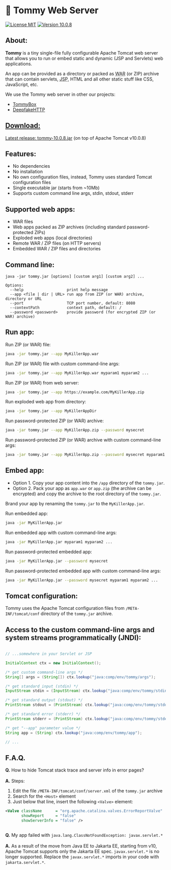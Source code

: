 # 🌆 Tommy Web Server
[![License MIT](https://img.shields.io/badge/license-MIT-blue?style=flat-square)](https://github.com/xnbox/tommy/blob/master/LICENSE)
[![Version 10.0.8](https://img.shields.io/badge/version-10.0.8-4DC71F?style=flat-square)](https://github.com/xnbox/tommy/releases)

<h2>About:</h2>
<p><strong>Tommy</strong> is a tiny single-file fully configurable Apache Tomcat web server that allows you to run or embed static and dynamic (JSP and Servlets) web applications.

<p>
An app can be provided as a directory or packed as <abbr title="Web application ARchive">WAR</abbr> (or ZIP) archive that can contain servlets, <abbr title="Java Server Pages">JSP</abbr>, HTML and all other static stuff like CSS, JavaScript, etc.
</p>

<p>
We use the Tommy web server in other our projects:<br>
<ul>
	<li><a href="https://github.com/xnbox/tommybox#readme">TommyBox</a></li>
	<li><a href="https://github.com/xnbox/DeepfakeHTTP#readme">DeepfakeHTTP</li>
</ul>
</p>

<h2>Download:</h2>
Latest release: <a href="https://github.com/xnbox/tommy/releases/download/v10.0.8/tommy-10.0.8.jar">tommy-10.0.8.jar</a> (on top of Apache Tomcat v10.0.8)


<h2>Features:</h2>
<ul>
	<li>No dependencies</li>
	<li>No installation</li>
	<li>No own configuration files, instead, Tommy uses standard Tomcat configuration files</li>
	<li>Single executable jar (starts from ~10Mb)</li>
	<li>Supports custom command line args, stdin, stdout, stderr</li>
</ul>

<h2>Supported web apps:</h2>
<ul>
	<li>WAR files</li>
	<li>Web apps packed as ZIP archives (including standard password-protected ZIPs)</li>
	<li>Exploded web apps (local directories)</li>
	<li>Remote WAR / ZIP files (on HTTP servers)</li>
	<li>Embedded WAR / ZIP files and directories</li>
</ul>

<h2>Command line:</h2>


```text
java -jar tommy.jar [options] [custom arg1] [custom arg2] ...

Options:
  --help                   print help message
  --app <file | dir | URL> run app from ZIP (or WAR) archive, directory or URL
  --port                   TCP port number, default: 8080
  --contextPath            context path, default: /
  --password <password>    provide password (for encrypted ZIP (or WAR) archive)

```


<h2>Run app:</h2>


Run ZIP (or WAR) file:
```bash
java -jar tommy.jar --app MyKillerApp.war
```


Run ZIP (or WAR) file with custom command-line args:
```bash
java -jar tommy.jar --app MyKillerApp.war myparam1 myparam2 ...
```


Run ZIP (or WAR) from web server:
```bash
java -jar tommy.jar --app https://example.com/MyKillerApp.zip
```


Run exploded web app from directory:
```bash
java -jar tommy.jar --app MyKillerAppDir
```


Run password-protected ZIP (or WAR) archive:
```bash
java -jar tommy.jar --app MyKillerApp.zip --password mysecret
```


Run password-protected ZIP (or WAR) archive with custom command-line args:
```bash
java -jar tommy.jar --app MyKillerApp.zip --password mysecret myparam1 myparam2 ...
```


<h2>Embed app:</h2>
<ul>
	<li>Option 1. Copy your app content into the <code>/app</code> directory of the <code>tommy.jar</code>.
	</li>
	<li>Option 2. Pack your app as <code>app.war</code> or <code>app.zip</code> (the archive can be encrypted) and copy the archive to the root directory of the <code>tommy.jar</code>.
	</li>
</ul>

Brand your app by renaming the <code>tommy.jar</code> to the <code>MyKillerApp.jar</code>.


Run embedded app:
```bash
java -jar MyKillerApp.jar
```


Run embedded app with custom command-line args:
```bash
java -jar MyKillerApp.jar myparam1 myparam2 ...
```


Run password-protected embedded app:
```bash
java -jar MyKillerApp.jar --password mysecret
```


Run password-protected embedded app with custom command-line args:
```bash
java -jar MyKillerApp.jar --password mysecret myparam1 myparam2 ...
```


<h2>Tomcat configuration:</h2>
Tommy uses the Apache Tomcat configuration files from <code>/META-INF/tomcat/conf</code> directory of the <code>tommy.jar</code> archive.


<h2>Access to the custom command-line args and system streams programmatically (JNDI):</h2>


```java

// ...somewhere in your Servlet or JSP

InitialContext ctx = new InitialContext();

/* get custom command-line args */
String[] args = (String[]) ctx.lookup("java:comp/env/tommy/args");

/* get standard input (stdin) */
InputStream stdin = (InputStream) ctx.lookup("java:comp/env/tommy/stdin");

/* get standard output (stdout) */
PrintStream stdout = (PrintStream) ctx.lookup("java:comp/env/tommy/stdout");

/* get standard error (stderr) */
PrintStream stderr = (PrintStream) ctx.lookup("java:comp/env/tommy/stderr");

/* get "--app" parameter value */
String app = (String) ctx.lookup("java:comp/env/tommy/app");

// ...


```


<h2>F.A.Q.</h2>

<strong>Q.</strong> How to hide Tomcat stack trace and server info in error pages?
<br><br>
<strong>A.</strong> Steps:
<ol>
<li>Edit the file <code>/META-INF/tomcat/conf/server.xml</code> of the <code>tommy.jar</code> archive</li>
<li>Search for the <code>&lt;Host&gt;</code> element</li>
<li>Just below that line, insert the following <code>&lt;Valve&gt;</code> element:</li>
</ol>

```xml
<Valve className      = "org.apache.catalina.valves.ErrorReportValve"
       showReport     = "false"
       showServerInfo = "false" />
```
<h2></h2>

<strong>Q.</strong> My app failed with <code>java.lang.ClassNotFoundException: javax.servlet.\*</code>
<br><br>
<strong>A.</strong> As a result of the move from Java EE to Jakarta EE, starting from v10, Apache Tomcat supports only the Jakarta EE spec. <code>javax.servlet.\*</code> is no longer supported.
Replace the <code>javax.servlet.\*</code> imports in your code with <code>jakarta.servlet.\*</code>.

